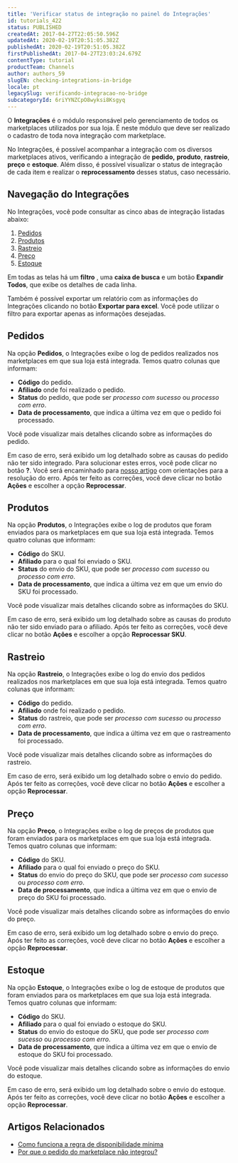 ```yaml
---
title: 'Verificar status de integração no painel do Integrações'
id: tutorials_422
status: PUBLISHED
createdAt: 2017-04-27T22:05:50.596Z
updatedAt: 2020-02-19T20:51:05.382Z
publishedAt: 2020-02-19T20:51:05.382Z
firstPublishedAt: 2017-04-27T23:03:24.679Z
contentType: tutorial
productTeam: Channels
author: authors_59
slugEN: checking-integrations-in-bridge
locale: pt
legacySlug: verificando-integracao-no-bridge
subcategoryId: 6riYYNZCpO8wyksi8Ksgyq
---
```


O __Integrações__ é o módulo responsável pelo gerenciamento de todos os marketplaces utilizados por sua loja. É neste módulo que deve ser realizado o cadastro de toda nova integração com marketplace.

No Integrações, é possível acompanhar a integração com os diversos marketplaces ativos, verificando a integração de __pedido,__ __produto__, __rastreio__, __preço__ e  __estoque__. Além disso, é possível visualizar o status de integração de cada item e realizar o __reprocessamento__ desses status, caso necessário. 

## Navegação do Integrações

No Integrações, você pode consultar as cinco abas de integração listadas abaixo:

1. [Pedidos](#pedidos)
2. [Produtos](/pt/tutorial/verificando-integracao-no-bridge/#produtos)
3. [Rastreio](/pt/tutorial/verificando-integracao-no-bridge/#rastreio)
4. [Preço](/pt/tutorial/verificando-integracao-no-bridge/#preco)
5. [Estoque](/pt/tutorial/verificando-integracao-no-bridge/#estoque)

Em todas as telas há um __filtro__ , uma __caixa  de busca__ e um botão __Expandir Todos__, que exibe os detalhes de cada linha.

Também é possível exportar um relatório com as informações do Integrações clicando no botão __Exportar para excel__. Você pode utilizar o filtro para exportar apenas as informações desejadas.

## Pedidos

Na opção __Pedidos__, o Integrações exibe o log de pedidos realizados nos marketplaces em que sua loja está integrada. Temos quatro colunas que informam: 

- __Código__ do pedido.
- __Afiliado__ onde foi realizado o pedido.
- __Status__ do pedido, que pode ser *processo com sucesso* ou *processo com erro*.
- __Data de processamento__, que indica a última vez em que o pedido foi processado.

Você pode visualizar mais detalhes clicando sobre as informações do pedido.

Em caso de erro, será exibido um log detalhado sobre as causas do pedido não ter sido integrado. Para solucionar estes erros, você pode clicar no botão __?__. Você será encaminhado para [nosso artigo](/pt/faq/erros-de-pedidos-no-bridge-como-resolver) com orientações para a resolução do erro. Após ter feito as correções, você deve clicar no botão __Ações__ e escolher a opção __Reprocessar__.


## Produtos

Na opção __Produtos__, o Integrações exibe o log de produtos que foram enviados para os marketplaces em que sua loja está integrada. Temos quatro colunas que informam: 

- __Código__ do SKU.
- __Afiliado__ para o qual foi enviado o SKU.
- __Status__ do envio do SKU, que pode ser *processo com sucesso* ou *processo com erro*.
- __Data de processamento__, que indica a última vez em que um envio do SKU foi processado.

Você pode visualizar mais detalhes clicando sobre as informações do SKU.

Em caso de erro, será exibido um log detalhado sobre as causas do produto não ter sido enviado para o afiliado. Após ter feito as correções, você deve clicar no botão __Ações__ e escolher a opção __Reprocessar SKU__.

## Rastreio

Na opção __Rastreio__, o Integrações exibe o log do envio dos pedidos realizados nos marketplaces em que sua loja está integrada. Temos quatro colunas que informam: 

- __Código__ do pedido.
- __Afiliado__ onde foi realizado o pedido.
- __Status__ do rastreio, que pode ser *processo com sucesso* ou *processo com erro*.
- __Data de processamento__, que indica a última vez em que o rastreamento foi processado.

Você pode visualizar mais detalhes clicando sobre as informações do rastreio.

Em caso de erro, será exibido um log detalhado sobre o envio do pedido. Após ter feito as correções, você deve clicar no botão __Ações__ e escolher a opção __Reprocessar__.

## Preço

Na opção __Preço__, o Integrações exibe o log de preços de produtos que foram enviados para os marketplaces em que sua loja está integrada. Temos quatro colunas que informam: 

- __Código__ do SKU.
- __Afiliado__ para o qual foi enviado o preço do SKU.
- __Status__ do envio do preço do SKU, que pode ser *processo com sucesso* ou *processo com erro*.
- __Data de processamento__, que indica a última vez em que o envio de preço do SKU foi processado.

Você pode visualizar mais detalhes clicando sobre as informações do envio do preço.

Em caso de erro, será exibido um log detalhado sobre o envio do preço. Após ter feito as correções, você deve clicar no botão __Ações__ e escolher a opção __Reprocessar__.

## Estoque

Na opção __Estoque__, o Integrações exibe o log de estoque de produtos que foram enviados para os marketplaces em que sua loja está integrada. Temos quatro colunas que informam:

- __Código__ do SKU.
- __Afiliado__ para o qual foi enviado o estoque do SKU.
- __Status__ do envio do estoque do SKU, que pode ser *processo com sucesso* ou *processo com erro*.
- __Data de processamento__, que indica a última vez em que o envio de estoque do SKU foi processado.

Você pode visualizar mais detalhes clicando sobre as informações do envio do estoque.

Em caso de erro, será exibido um log detalhado sobre o envio do estoque. Após ter feito as correções, você deve clicar no botão __Ações__ e escolher a opção __Reprocessar__.

## Artigos Relacionados

- [Como funciona a regra de disponibilidade mínima](/pt/tutorial/entendendo-a-regra-de-disponibilidade-minima)
- [Por que o pedido do marketplace não integrou?](/pt/faq/por-que-o-pedido-do-marketplace-nao-integrou)
